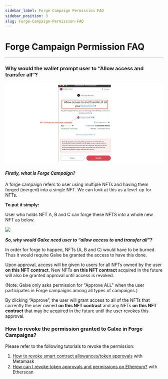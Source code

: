 ```yaml
---
sidebar_label: Forge Campaign Permission FAQ
sidebar_position: 3
slug: Forge-Campaign-Permission-FAQ
---
```

# Forge Campaign Permission FAQ

- - -

### Why would the wallet prompt user to “Allow access and transfer all”?

![](assets/allowaccess.png)

#### *Firstly, what is Forge Campaign?*

A forge campaign refers to user using multiple NFTs and having them forged (merged) into a single NFT. We can look at this as a level-up for NFTs.

**To put it simply:**

User who holds NFT A, B and C can forge these NFTS into a whole new NFT as below.

![](assets/forge.png)



***So, why would Galxe need user to “allow access to and transfer all”?***

In order for forge to happen, NFTs (A, B and C) would have to be burned. Thus it would require Galxe be granted the access to have this done. 

Upon approval, access will be given to users for all NFTs owned by the user **on this NFT contract**. New NFTs **on this NFT contract** acquired in the future will also be granted approval until access is revoked.

(Note: Galxe only asks permission for "Approve ALL" when the user participates in Forge campaigns among all types of campaigns.)

By clicking “Approve”, the user will grant access to all of the NFTs that currently the user owned **on this NFT contract** and any NFTs **on this NFT contract** that may be acquired in the future until the user revokes this approval.



### How to revoke the permission granted to Galxe in Forge Campaigns?

Please refer to the following tutorials to revoke the permission:

1. [How to revoke smart contract allowances/token approvals](https://metamask.zendesk.com/hc/en-us/articles/4446106184731-How-to-revoke-smart-contract-allowances-token-approvals) with Metamask
2. [How can I revoke token approvals and permissions on Ethereum?](https://support.opensea.io/hc/en-us/articles/4416083190291-How-can-I-revoke-token-approvals-and-permissions-on-Ethereum-) with Etherscan